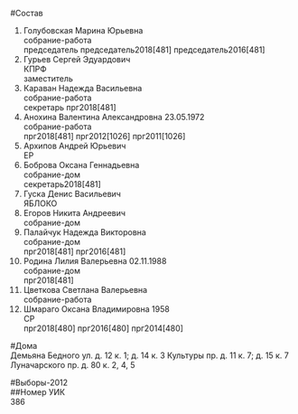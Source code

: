 #Состав  
1. Голубовская Марина Юрьевна  
    собрание-работа  
    председатель председатель2018[481] председатель2016[481]  
2. Гурьев Сергей Эдуардович  
    КПРФ  
    заместитель  
3. Караван Надежда Васильевна  
    собрание-работа  
    секретарь прг2018[481]  
4. Анохина Валентина Александровна 23.05.1972  
    собрание-работа  
    прг2018[481] прг2012[1026] прг2011[1026]  
5. Архипов Андрей Юрьевич  
    ЕР  
6. Боброва Оксана Геннадьевна  
    собрание-дом  
    секретарь2018[481]  
7. Гуска Денис Васильевич  
    ЯБЛОКО  
8. Егоров Никита Андреевич  
    собрание-дом  
9. Палайчук Надежда Викторовна  
    собрание-дом  
    прг2018[481] прг2016[481]  
10. Родина Лилия Валерьевна 02.11.1988  
    собрание-дом  
    прг2018[481]  
11. Цветкова Светлана Валерьевна  
    собрание-работа  
12. Шмараго Оксана Владимировна 1958  
    СР  
    прг2018[480] прг2016[480] прг2014[480]  
  
#Дома  
Демьяна Бедного ул. д. 12 к. 1; д. 14 к. 3 Культуры пр. д. 11 к. 7; д. 15 к. 7 Луначарского пр. д. 80 к. 2, 4, 5  
  
#Выборы-2012  
##Номер УИК  
386  
